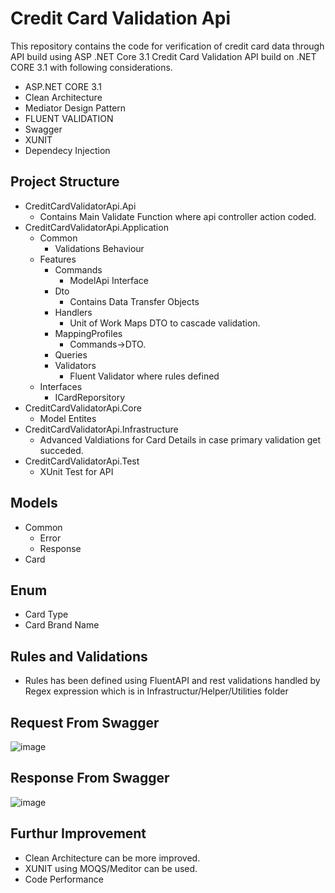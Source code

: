 # Credit Card Validation Api
This repository contains the code for verification of credit card data through API build using ASP .NET Core 3.1
Credit Card Validation API build on .NET CORE 3.1 with following considerations.

  * ASP.NET CORE 3.1
  * Clean Architecture
  * Mediator Design Pattern
  * FLUENT VALIDATION
  * Swagger
  * XUNIT
  * Dependecy Injection
  
## Project Structure ##
  * CreditCardValidatorApi.Api
     * Contains Main Validate Function where api controller action coded.
  * CreditCardValidatorApi.Application
     *  Common
        * Validations Behaviour
     *  Features
        * Commands
           * ModelApi Interface
        * Dto
           * Contains Data Transfer Objects
        * Handlers
           * Unit of Work Maps DTO to cascade validation.
        * MappingProfiles
           * Commands->DTO.
        * Queries
        * Validators
           * Fluent Validator where rules defined
     *  Interfaces
           * ICardReporsitory
  * CreditCardValidatorApi.Core
    * Model Entites
  * CreditCardValidatorApi.Infrastructure
    * Advanced Valdiations for Card Details in case primary validation get succeded.
  * CreditCardValidatorApi.Test
    * XUnit Test for API  
## Models ##
  * Common
    * Error
    * Response
  * Card
## Enum ##
* Card Type
* Card Brand Name
## Rules and Validations ##
  * Rules has been defined using FluentAPI and rest validations handled by Regex expression which is in Infrastructur/Helper/Utilities folder
## Request From Swagger ##
![image](https://user-images.githubusercontent.com/30867046/160510721-f1b9bc78-9a11-449e-922d-f3a93b758f9a.png)
## Response From Swagger ##
![image](https://user-images.githubusercontent.com/30867046/160510818-800c0b4e-bd03-4bba-a2e3-32827ea9f0a8.png)
## Furthur Improvement
* Clean Architecture can be more improved.
* XUNIT using MOQS/Meditor can be used.
* Code Performance

